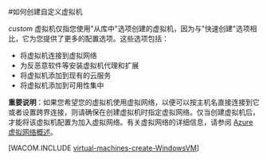 <properties linkid="manage-linux-howto-custom-create-vm" urlDisplayName="Custom create a VM" pageTitle="在 Azure 中自定义创建运行 Linux 的虚拟机" metaKeywords="Azure custom vm, creating custom vm" description="了解如何在 Azure 中创建自定义虚拟机。" metaCanonical="" services="virtual-machines" documentationCenter="" title="" authors="kathydav" solutions="" manager="dongill" editor="tysonn" />
<tags ms.service="virtual-machines"
    ms.date="03/13/2015"
    wacn.date="04/11/2015"
    />


#如何创建自定义虚拟机

*custom* 虚拟机仅指您使用"从库中"选项创建的虚拟机，因为与"快速创建"选项相比，它为您提供了更多的配置选项。这些选项包括：

- 将虚拟机连接到虚拟网络
- 为反恶意软件等安装虚拟机代理和扩展 
- 将虚拟机添加到现有的云服务 
- 将虚拟机添加到可用性集中

**重要说明**：如果您希望您的虚拟机使用虚拟网络，以便可以按主机名直接连接到它或者设置跨界连接，则请确保在创建虚拟机时指定虚拟网络。仅当创建虚拟机后，才能将该虚拟机配置为加入虚拟网络。有关虚拟网络的详细信息，请参阅 [Azure 虚拟网络概述](https://msdn.microsoft.com/zh-CN/library/azure/jj156007.aspx)。

[WACOM.INCLUDE [virtual-machines-create-WindowsVM](../includes/virtual-machines-create-WindowsVM.md)]


